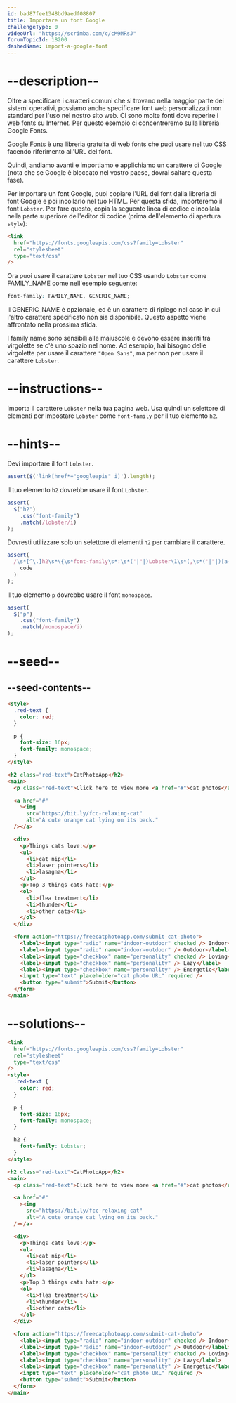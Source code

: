 ```yaml
---
id: bad87fee1348bd9aedf08807
title: Importare un font Google
challengeType: 0
videoUrl: "https://scrimba.com/c/cM9MRsJ"
forumTopicId: 18200
dashedName: import-a-google-font
---
```


# --description--

Oltre a specificare i caratteri comuni che si trovano nella maggior parte dei sistemi operativi, possiamo anche specificare font web personalizzati non standard per l'uso nel nostro sito web. Ci sono molte fonti dove reperire i web fonts su Internet. Per questo esempio ci concentreremo sulla libreria Google Fonts.

[Google Fonts](https://fonts.google.com/) è una libreria gratuita di web fonts che puoi usare nel tuo CSS facendo riferimento all'URL del font.

Quindi, andiamo avanti e importiamo e applichiamo un carattere di Google (nota che se Google è bloccato nel vostro paese, dovrai saltare questa fase).

Per importare un font Google, puoi copiare l'URL del font dalla libreria di font Google e poi incollarlo nel tuo HTML. Per questa sfida, importeremo il font `Lobster`. Per fare questo, copia la seguente linea di codice e incollala nella parte superiore dell'editor di codice (prima dell'elemento di apertura `style`):

```html
<link
  href="https://fonts.googleapis.com/css?family=Lobster"
  rel="stylesheet"
  type="text/css"
/>
```

Ora puoi usare il carattere `Lobster` nel tuo CSS usando `Lobster` come FAMILY_NAME come nell'esempio seguente:

```css
font-family: FAMILY_NAME, GENERIC_NAME;
```

Il GENERIC_NAME è opzionale, ed è un carattere di ripiego nel caso in cui l'altro carattere specificato non sia disponibile. Questo aspetto viene affrontato nella prossima sfida.

I family name sono sensibili alle maiuscole e devono essere inseriti tra virgolette se c'è uno spazio nel nome. Ad esempio, hai bisogno delle virgolette per usare il carattere `"Open Sans"`, ma per non per usare il carattere `Lobster`.

# --instructions--

Importa il carattere `Lobster` nella tua pagina web. Usa quindi un selettore di elementi per impostare `Lobster` come `font-family` per il tuo elemento `h2`.

# --hints--

Devi importare il font `Lobster`.

```js
assert($('link[href*="googleapis" i]').length);
```

Il tuo elemento `h2` dovrebbe usare il font `Lobster`.

```js
assert(
  $("h2")
    .css("font-family")
    .match(/lobster/i)
);
```

Dovresti utilizzare solo un selettore di elementi `h2` per cambiare il carattere.

```js
assert(
  /\s*[^\.]h2\s*\{\s*font-family\s*:\s*('|"|)Lobster\1\s*(,\s*('|"|)[a-z -]+\3\s*)?(;\s*\}|\})/gi.test(
    code
  )
);
```

Il tuo elemento `p` dovrebbe usare il font `monospace`.

```js
assert(
  $("p")
    .css("font-family")
    .match(/monospace/i)
);
```

# --seed--

## --seed-contents--

```html
<style>
  .red-text {
    color: red;
  }

  p {
    font-size: 16px;
    font-family: monospace;
  }
</style>

<h2 class="red-text">CatPhotoApp</h2>
<main>
  <p class="red-text">Click here to view more <a href="#">cat photos</a>.</p>

  <a href="#"
    ><img
      src="https://bit.ly/fcc-relaxing-cat"
      alt="A cute orange cat lying on its back."
  /></a>

  <div>
    <p>Things cats love:</p>
    <ul>
      <li>cat nip</li>
      <li>laser pointers</li>
      <li>lasagna</li>
    </ul>
    <p>Top 3 things cats hate:</p>
    <ol>
      <li>flea treatment</li>
      <li>thunder</li>
      <li>other cats</li>
    </ol>
  </div>

  <form action="https://freecatphotoapp.com/submit-cat-photo">
    <label><input type="radio" name="indoor-outdoor" checked /> Indoor</label>
    <label><input type="radio" name="indoor-outdoor" /> Outdoor</label><br />
    <label><input type="checkbox" name="personality" checked /> Loving</label>
    <label><input type="checkbox" name="personality" /> Lazy</label>
    <label><input type="checkbox" name="personality" /> Energetic</label><br />
    <input type="text" placeholder="cat photo URL" required />
    <button type="submit">Submit</button>
  </form>
</main>
```

# --solutions--

```html
<link
  href="https://fonts.googleapis.com/css?family=Lobster"
  rel="stylesheet"
  type="text/css"
/>
<style>
  .red-text {
    color: red;
  }

  p {
    font-size: 16px;
    font-family: monospace;
  }

  h2 {
    font-family: Lobster;
  }
</style>

<h2 class="red-text">CatPhotoApp</h2>
<main>
  <p class="red-text">Click here to view more <a href="#">cat photos</a>.</p>

  <a href="#"
    ><img
      src="https://bit.ly/fcc-relaxing-cat"
      alt="A cute orange cat lying on its back."
  /></a>

  <div>
    <p>Things cats love:</p>
    <ul>
      <li>cat nip</li>
      <li>laser pointers</li>
      <li>lasagna</li>
    </ul>
    <p>Top 3 things cats hate:</p>
    <ol>
      <li>flea treatment</li>
      <li>thunder</li>
      <li>other cats</li>
    </ol>
  </div>

  <form action="https://freecatphotoapp.com/submit-cat-photo">
    <label><input type="radio" name="indoor-outdoor" checked /> Indoor</label>
    <label><input type="radio" name="indoor-outdoor" /> Outdoor</label><br />
    <label><input type="checkbox" name="personality" checked /> Loving</label>
    <label><input type="checkbox" name="personality" /> Lazy</label>
    <label><input type="checkbox" name="personality" /> Energetic</label><br />
    <input type="text" placeholder="cat photo URL" required />
    <button type="submit">Submit</button>
  </form>
</main>
```
